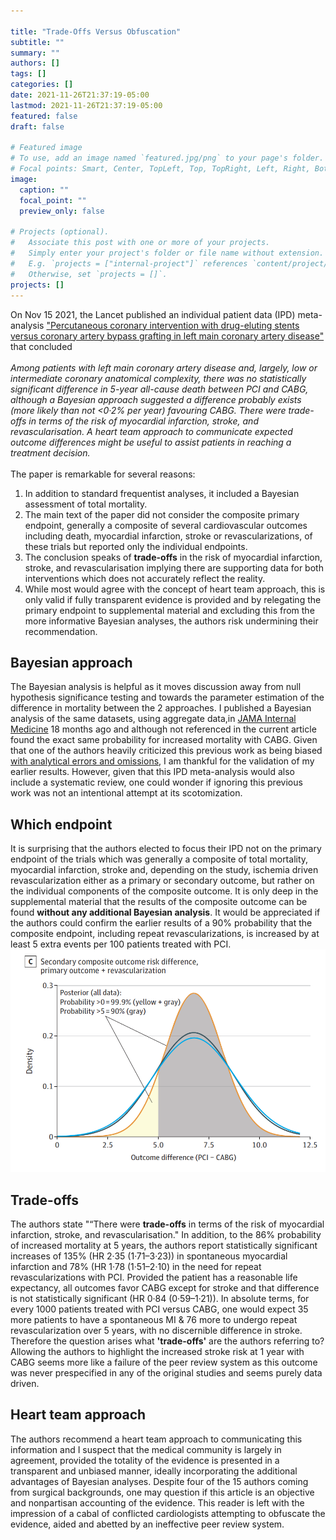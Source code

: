```yaml
---

title: "Trade-Offs Versus Obfuscation"
subtitle: ""
summary: ""
authors: []
tags: []
categories: []
date: 2021-11-26T21:37:19-05:00
lastmod: 2021-11-26T21:37:19-05:00
featured: false
draft: false

# Featured image
# To use, add an image named `featured.jpg/png` to your page's folder.
# Focal points: Smart, Center, TopLeft, Top, TopRight, Left, Right, BottomLeft, Bottom, BottomRight.
image:
  caption: ""
  focal_point: ""
  preview_only: false

# Projects (optional).
#   Associate this post with one or more of your projects.
#   Simply enter your project's folder or file name without extension.
#   E.g. `projects = ["internal-project"]` references `content/project/deep-learning/index.md`.
#   Otherwise, set `projects = []`.
projects: []
---
```



On Nov 15 2021, the Lancet published an individual patient data (IPD) meta-analysis ["Percutaneous coronary intervention with drug-eluting stents versus coronary artery bypass grafting in left main coronary artery disease"](https://www.thelancet.com/journals/lancet/article/PIIS0140-6736(21)02334-5/fulltext) that concluded\
<br> *Among patients with left main coronary artery disease and, largely, low or intermediate coronary anatomical complexity, there was no statistically significant difference in 5-year all-cause death between PCI and CABG, although a Bayesian approach suggested a difference probably exists (more likely than not \<0·2% per year) favouring CABG. There were trade-offs in terms of the risk of myocardial infarction, stroke, and revascularisation. A heart team approach to communicate expected outcome differences might be useful to assist patients in reaching a treatment decision.* <br> <br> The paper is remarkable for several reasons:    
1. In addition to standard frequentist analyses, it included a Bayesian assessment of total mortality.     
2. The main text of the paper did not consider the composite primary endpoint, generally a composite of several cardiovascular outcomes including death, myocardial infarction, stroke or revascularizations, of these trials but reported only the individual endpoints.    
3. The conclusion speaks of **trade-offs** in the risk of myocardial infarction, stroke, and revascularisation implying there are supporting data for both interventions which does not accurately reflect the reality.   
4. While most would agree with the concept of heart team approach, this is only valid if fully transparent evidence is provided and by relegating the primary endpoint to supplemental material and excluding this from the more informative Bayesian analyses, the authors risk undermining their recommendation.

## Bayesian approach

The Bayesian analysis is helpful as it moves discussion away from null hypothesis significance testing and towards the parameter estimation of the difference in mortality between the 2 approaches. I published a Bayesian analysis of the same datasets, using aggregate data,in [JAMA Internal Medicine](https://jamanetwork.com/journals/jamainternalmedicine/fullarticle/2766594) 18 months ago and although not referenced in the current article found the exact same probability for increased mortality with CABG. Given that one of the authors heavily criticized this previous work as being biased [with analytical errors and omissions](https://www.tctmd.com/news/new-excel-analysis-reignites-debate-over-pci-left-main-cad), I am thankful for the validation of my earlier results. However, given that this IPD meta-analysis would also include a systematic review, one could wonder if ignoring this previous work  was not an intentional attempt at its scotomization.      

## Which endpoint

It is surprising that the authors elected to focus their IPD not on the primary endpoint of the trials which was generally a composite of total mortality, myocardial infarction, stroke and, depending on the study, ischemia driven revascularization either as a primary or secondary outcome, but rather on the individual components of the composite outcome. It is only deep in the supplemental material that the results of the composite outcome can be found **without any additional Bayesian analysis**. It would be appreciated if the authors could confirm the earlier results of a 90% probability that the composite endpoint, including repeat revascularizations, is increased by at least 5 extra events per 100 patients treated with PCI.\
![](composite.png)     



## Trade-offs

The authors state "“There were **trade-offs** in terms of the risk of myocardial infarction, stroke, and revascularisation." In addition, to the 86% probability of increased mortality at 5 years, the authors report statistically significant increases of 135% (HR 2·35 (1·71–3·23)) in spontaneous myocardial infarction and 78% (HR 1·78 (1·51–2·10) in the need for repeat revascularizations with PCI. Provided the patient has a reasonable life expectancy, all outcomes favor CABG except for stroke and that difference is not statistically significant (HR 0·84 (0·59–1·21)). In absolute terms, for every 1000 patients treated with PCI versus CABG, one would expect 35 more patients to have a spontaneous MI & 76 more to undergo repeat revascularization over 5 years, with no discernible difference in stroke. Therefore the question arises what **'trade-offs'** are the authors referring to? Allowing the authors to highlight the increased stroke risk at 1 year with CABG seems more like a failure of the peer review system as this outcome was never prespecified in any of the original studies and seems purely data driven.    

## Heart team approach   

The authors recommend a heart team approach to communicating this information and I suspect that the medical community is largely in agreement, provided the totality of the evidence is presented in a transparent and unbiased manner, ideally incorporating the additional advantages of Bayesian analyses. Despite  four of the 15 authors coming from surgical backgrounds, one may question if this article is an objective and nonpartisan accounting of the evidence. This reader is left with the impression of a cabal of conflicted cardiologists attempting to obfuscate the evidence, aided and abetted by an ineffective peer review system.


